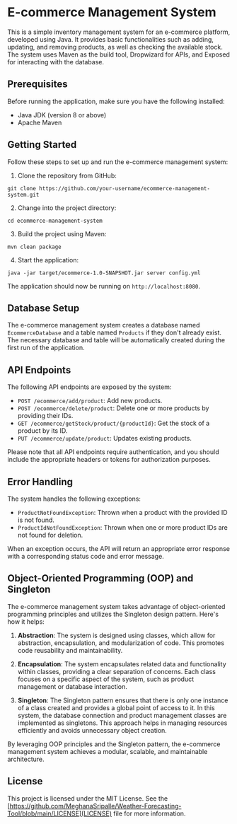 # E-commerce Management System

This is a simple inventory management system for an e-commerce platform, developed using Java. It provides basic functionalities such as adding, updating, and removing products, as well as checking the available stock. The system uses Maven as the build tool, Dropwizard for APIs, and Exposed for interacting with the database.

## Prerequisites

Before running the application, make sure you have the following installed:

- Java JDK (version 8 or above)
- Apache Maven

## Getting Started

Follow these steps to set up and run the e-commerce management system:

1. Clone the repository from GitHub:

```
git clone https://github.com/your-username/ecommerce-management-system.git
```

2. Change into the project directory:

```
cd ecommerce-management-system
```

3. Build the project using Maven:

```
mvn clean package
```

4. Start the application:

```
java -jar target/ecommerce-1.0-SNAPSHOT.jar server config.yml
```

The application should now be running on `http://localhost:8080`.

## Database Setup

The e-commerce management system creates a database named `EcommerceDatabase` and a table named `Products` if they don't already exist. The necessary database and table will be automatically created during the first run of the application.

## API Endpoints

The following API endpoints are exposed by the system:

- `POST /ecommerce/add/product`: Add new products.
- `POST /ecommerce/delete/product`: Delete one or more products by providing their IDs.
- `GET /ecommerce/getStock/product/{productId}`: Get the stock of a product by its ID.
- `PUT /ecommerce/update/product`: Updates existing products.

Please note that all API endpoints require authentication, and you should include the appropriate headers or tokens for authorization purposes.

## Error Handling

The system handles the following exceptions:

- `ProductNotFoundException`: Thrown when a product with the provided ID is not found.
- `ProductIdNotFoundException`: Thrown when one or more product IDs are not found for deletion.

When an exception occurs, the API will return an appropriate error response with a corresponding status code and error message.

## Object-Oriented Programming (OOP) and Singleton

The e-commerce management system takes advantage of object-oriented programming principles and utilizes the Singleton design pattern. Here's how it helps:

1. **Abstraction**: The system is designed using classes, which allow for abstraction, encapsulation, and modularization of code. This promotes code reusability and maintainability.

2. **Encapsulation**: The system encapsulates related data and functionality within classes, providing a clear separation of concerns. Each class focuses on a specific aspect of the system, such as product management or database interaction.

3. **Singleton**: The Singleton pattern ensures that there is only one instance of a class created and provides a global point of access to it. In this system, the database connection and product management classes are implemented as singletons. This approach helps in managing resources efficiently and avoids unnecessary object creation.

By leveraging OOP principles and the Singleton pattern, the e-commerce management system achieves a modular, scalable, and maintainable architecture.

## License

This project is licensed under the MIT License. See the [https://github.com/MeghanaSripalle/Weather-Forecasting-Tool/blob/main/LICENSE](LICENSE) file for more information.

